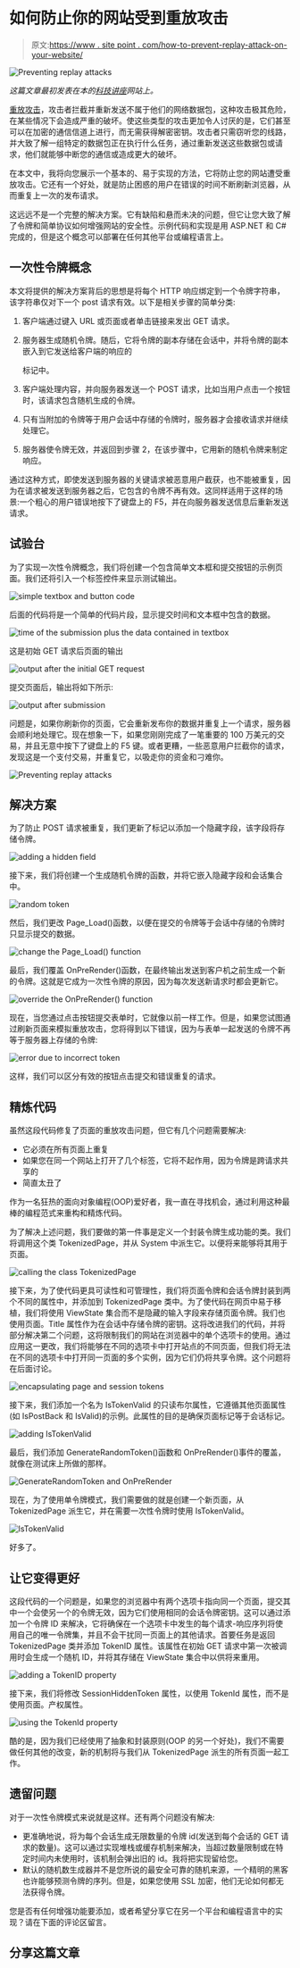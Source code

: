 # 如何防止你的网站受到重放攻击

> 原文:[https://www . site point . com/how-to-prevent-replay-attack-on-your-website/](https://www.sitepoint.com/how-to-prevent-replay-attacks-on-your-website/)

![Preventing replay attacks](../Images/b84a59540bf19fcc8fe23bcc79da1098.png)

*这篇文章最初发表在本的[科技讲座](https://bdtechtalks.com/2016/02/19/a-token-of-gratitude-prevent-replay-attacks-on-your-website/)网站上。*

[重放攻击](https://en.wikipedia.org/wiki/Replay_attack)，攻击者拦截并重新发送不属于他们的网络数据包，这种攻击极其危险，在某些情况下会造成严重的破坏。使这些类型的攻击更加令人讨厌的是，它们甚至可以在加密的通信信道上进行，而无需获得解密密钥。攻击者只需窃听您的线路，并大致了解一组特定的数据包正在执行什么任务，通过重新发送这些数据包或请求，他们就能够中断您的通信或造成更大的破坏。

在本文中，我将向您展示一个基本的、易于实现的方法，它将防止您的网站遭受重放攻击。它还有一个好处，就是防止困惑的用户在错误的时间不断刷新浏览器，从而重复上一次的发布请求。

这远远不是一个完整的解决方案。它有缺陷和悬而未决的问题，但它让您大致了解了令牌和简单协议如何增强网站的安全性。示例代码和实现是用 ASP.NET 和 C#完成的，但是这个概念可以部署在任何其他平台或编程语言上。

## 一次性令牌概念

本文将提供的解决方案背后的思想是将每个 HTTP 响应绑定到一个令牌字符串，该字符串仅对下一个 post 请求有效。以下是相关步骤的简单分类:

1.  客户端通过键入 URL 或页面或者单击链接来发出 GET 请求。
2.  服务器生成随机令牌。随后，它将令牌的副本存储在会话中，并将令牌的副本嵌入到它发送给客户端的响应的

    <form>标记中。</form>

3.  客户端处理内容，并向服务器发送一个 POST 请求，比如当用户点击一个按钮时，该请求包含随机生成的令牌。
4.  只有当附加的令牌等于用户会话中存储的令牌时，服务器才会接收请求并继续处理它。
5.  服务器使令牌无效，并返回到步骤 2，在该步骤中，它用新的随机令牌来制定响应。

通过这种方式，即使发送到服务器的关键请求被恶意用户截获，也不能被重复，因为在请求被发送到服务器之后，它包含的令牌不再有效。这同样适用于这样的场景:一个粗心的用户错误地按下了键盘上的 F5，并在向服务器发送信息后重新发送请求。

## 试验台

为了实现一次性令牌概念，我们将创建一个包含简单文本框和提交按钮的示例页面。我们还将引入一个标签控件来显示测试输出。

![simple textbox and button code](../Images/d42171252c3a151364f103eb5c02fb48.png)

后面的代码将是一个简单的代码片段，显示提交时间和文本框中包含的数据。

![time of the submission plus the data contained in textbox](../Images/d614dcf8c1bd511b2a4e35bc68427834.png)

这是初始 GET 请求后页面的输出

![output after the initial GET request](../Images/a0e83fdb8c368d2cb9be0579733e0799.png)

提交页面后，输出将如下所示:

![output after submission](../Images/99a0dbf68195f1a9c068eec585b66b1c.png)

问题是，如果你刷新你的页面，它会重新发布你的数据并重复上一个请求，服务器会顺利地处理它。现在想象一下，如果您刚刚完成了一笔重要的 100 万美元的交易，并且无意中按下了键盘上的 F5 键。或者更糟，一些恶意用户拦截你的请求，发现这是一个支付交易，并重复它，以吸走你的资金和刁难你。

![Preventing replay attacks](../Images/3ddaa053b337d60afd1ac0808fe5934a.png)

## 解决方案

为了防止 POST 请求被重复，我们更新了标记以添加一个隐藏字段，该字段将存储令牌。

![adding a hidden field](../Images/18b96b2f7fc6bff8970fd565ab5f7d26.png)

接下来，我们将创建一个生成随机令牌的函数，并将它嵌入隐藏字段和会话集合中。

![random token](../Images/d48619d94aab3d37652783d38305455f.png)

然后，我们更改 Page_Load()函数，以便在提交的令牌等于会话中存储的令牌时只显示提交的数据。

![change the Page_Load() function](../Images/cce0692c37d1af1b81af5ca950c9f94d.png)

最后，我们覆盖 OnPreRender()函数，在最终输出发送到客户机之前生成一个新的令牌。这就是它成为一次性令牌的原因，因为每次发送新请求时都会更新它。

![override the OnPreRender() function](../Images/6f491042b51110d0b5a24c6e59acf909.png)

现在，当您通过点击按钮提交表单时，它就像以前一样工作。但是，如果您试图通过刷新页面来模拟重放攻击，您将得到以下错误，因为与表单一起发送的令牌不再等于服务器上存储的令牌:

![error due to incorrect token](../Images/97745542512ce965f7ebe6369a42dd91.png)

这样，我们可以区分有效的按钮点击提交和错误重复的请求。

## 精炼代码

虽然这段代码修复了页面的重放攻击问题，但它有几个问题需要解决:

*   它必须在所有页面上重复
*   如果您在同一个网站上打开了几个标签，它将不起作用，因为令牌是跨请求共享的
*   简直太丑了

作为一名狂热的面向对象编程(OOP)爱好者，我一直在寻找机会，通过利用这种最棒的编程范式来重构和精炼代码。

为了解决上述问题，我们要做的第一件事是定义一个封装令牌生成功能的类。我们将调用这个类 TokenizedPage，并从 System 中派生它。以便将来能够将其用于页面。

![calling the class TokenizedPage](../Images/46bdd7acff78817c14d37e0fcee85426.png)

接下来，为了使代码更具可读性和可管理性，我们将页面令牌和会话令牌封装到两个不同的属性中，并添加到 TokenizedPage 类中。为了使代码在网页中易于移植，我们将使用 ViewState 集合而不是隐藏的输入字段来存储页面令牌。我们也使用页面。Title 属性作为在会话中存储令牌的密钥。这将改进我们的代码，并将部分解决第二个问题，这将限制我们的网站在浏览器中的单个选项卡的使用。通过应用这一更改，我们将能够在不同的选项卡中打开站点的不同页面，但我们将无法在不同的选项卡中打开同一页面的多个实例，因为它们仍将共享令牌。这个问题将在后面讨论。

![encapsulating  page and session tokens](../Images/40723f96c2bae9bbddd48e67067ccc98.png)

接下来，我们添加一个名为 IsTokenValid 的只读布尔属性，它遵循其他页面属性(如 IsPostBack 和 IsValid)的示例。此属性的目的是确保页面标记等于会话标记。

![adding IsTokenValid](../Images/afe4a439fd9c93a287f092228b75ea16.png)

最后，我们添加 GenerateRandomToken()函数和 OnPreRender()事件的覆盖，就像在测试床上所做的那样。

![GenerateRandomToken and OnPreRender](../Images/839908282da674b68f45b07ac4c7ae9d.png)

现在，为了使用单令牌模式，我们需要做的就是创建一个新页面，从 TokenizedPage 派生它，并在需要一次性令牌时使用 IsTokenValid。

![IsTokenValid](../Images/5166f5b1da9047af4a6f65ae9db09e72.png)

好多了。

## 让它变得更好

这段代码的一个问题是，如果您的浏览器中有两个选项卡指向同一个页面，提交其中一个会使另一个的令牌无效，因为它们使用相同的会话令牌密钥。这可以通过添加一个令牌 ID 来解决，它将确保在一个选项卡中发生的每个请求-响应序列将使用自己的唯一令牌集，并且不会干扰同一页面上的其他请求。首要任务是返回 TokenizedPage 类并添加 TokenID 属性。该属性在初始 GET 请求中第一次被调用时会生成一个随机 ID，并将其存储在 ViewState 集合中以供将来重用。

![adding a TokenID property](../Images/664abbffc0a45084bab131784f1f94a6.png)

接下来，我们将修改 SessionHiddenToken 属性，以使用 TokenId 属性，而不是使用页面。产权属性。

![using the TokenId property](../Images/c4f1572b3b5640fcc0c7dab9018fe81c.png)

酷的是，因为我们已经使用了抽象和封装原则(OOP 的另一个好处)，我们不需要做任何其他的改变，新的机制将与我们从 TokenizedPage 派生的所有页面一起工作。

## 遗留问题

对于一次性令牌模式来说就是这样。还有两个问题没有解决:

*   更准确地说，将为每个会话生成无限数量的令牌 id(发送到每个会话的 GET 请求的数量)。这可以通过实现堆栈或缓存机制来解决，当超过数量限制或在特定时间内未使用时，该机制会弹出旧的 id。我将把实现留给您。
*   默认的随机数生成器并不是您所说的最安全可靠的随机来源，一个精明的黑客也许能够预测令牌的序列。但是，如果您使用 SSL 加密，他们无论如何都无法获得令牌。

您是否有任何增强功能要添加，或者希望分享它在另一个平台和编程语言中的实现？请在下面的评论区留言。

## 分享这篇文章